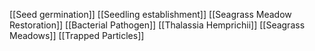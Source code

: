 [[Seed germination]]
[[Seedling establishment]]
[[Seagrass Meadow Restoration]]
[[Bacterial Pathogen]]
[[Thalassia Hemprichii]]
[[Seagrass Meadows]]
[[Trapped Particles]]
